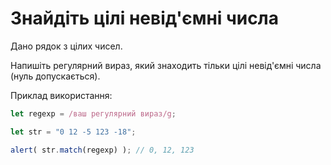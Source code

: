 
# Знайдіть цілі невід'ємні числа

Дано рядок з цілих чисел.

Напишіть регулярний вираз, який знаходить тільки цілі невід'ємні числа (нуль допускається).

Приклад використання:
```js
let regexp = /ваш регулярний вираз/g;

let str = "0 12 -5 123 -18";

alert( str.match(regexp) ); // 0, 12, 123
```
